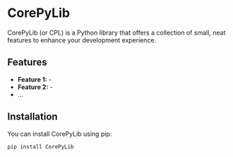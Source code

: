 # CorePyLib

CorePyLib (or CPL) is a Python library that offers a collection of small, neat features to enhance your development experience.

## Features

- **Feature 1:** -
- **Feature 2:** -
- ...

## Installation

You can install CorePyLib using pip:

```bash
pip install CorePyLib
```